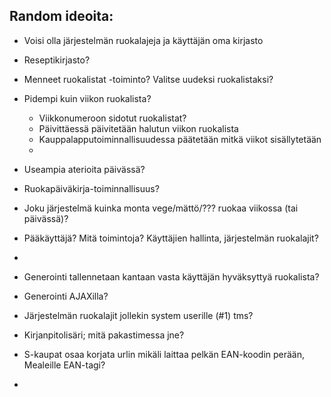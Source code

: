## Random ideoita:

 - Voisi olla järjestelmän ruokalajeja ja käyttäjän oma kirjasto
 - Reseptikirjasto?
 - Menneet ruokalistat -toiminto? Valitse uudeksi ruokalistaksi?
 - Pidempi kuin viikon ruokalista?
   - Viikkonumeroon sidotut ruokalistat?
    - Päivittäessä päivitetään halutun viikon ruokalista
    - Kauppalapputoiminnallisuudessa päätetään mitkä viikot sisällytetään
    - 

 - Useampia aterioita päivässä?
 - Ruokapäiväkirja-toiminnallisuus?
 - Joku järjestelmä kuinka monta vege/mättö/??? ruokaa viikossa (tai päivässä)?
 - Pääkäyttäjä? Mitä toimintoja? Käyttäjien hallinta, järjestelmän ruokalajit?
 - 

 - Generointi tallennetaan kantaan vasta käyttäjän hyväksyttyä ruokalista?
 - Generointi AJAXilla?

 - Järjestelmän ruokalajit jollekin system userille (#1) tms?

 - Kirjanpitolisäri; mitä pakastimessa jne?

 - S-kaupat osaa korjata urlin mikäli laittaa pelkän EAN-koodin perään, Mealeille EAN-tagi?

 - 
